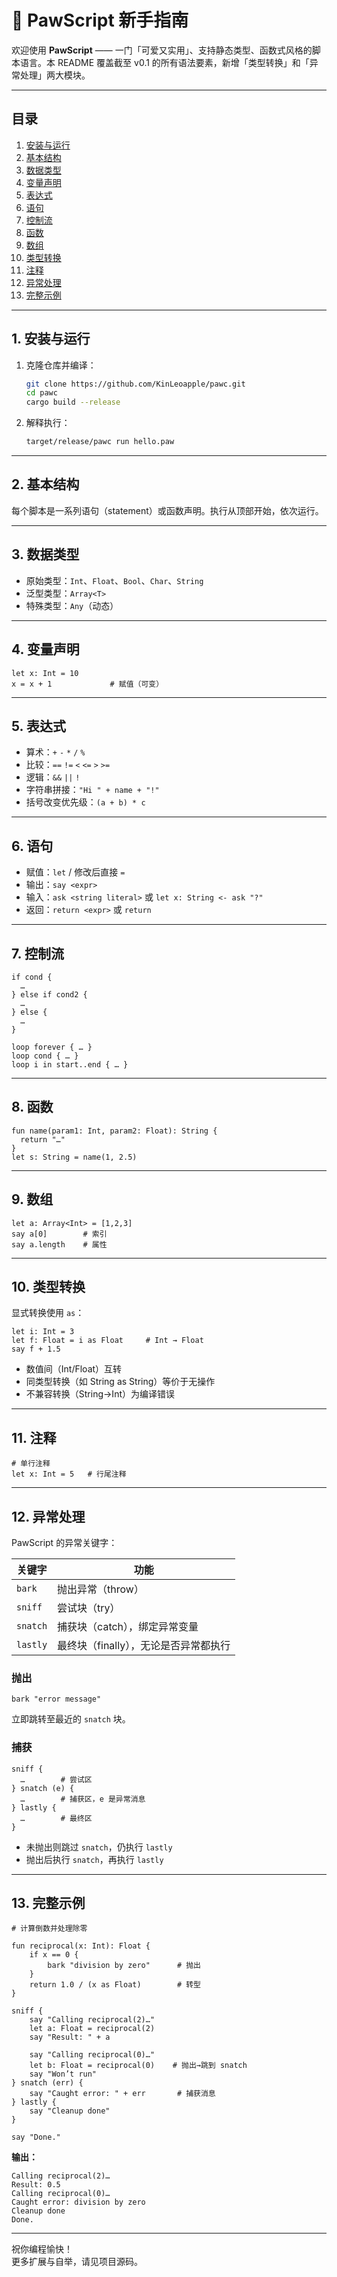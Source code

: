 # 🐾 PawScript 新手指南

欢迎使用 **PawScript** —— 一门「可爱又实用」、支持静态类型、函数式风格的脚本语言。本 README 覆盖截至 v0.1 的所有语法要素，新增「类型转换」和「异常处理」两大模块。

---

## 目录

1. [安装与运行](#安装与运行)
2. [基本结构](#基本结构)
3. [数据类型](#数据类型)
4. [变量声明](#变量声明)
5. [表达式](#表达式)
6. [语句](#语句)
7. [控制流](#控制流)
8. [函数](#函数)
9. [数组](#数组)
10. [类型转换](#类型转换)
11. [注释](#注释)
12. [异常处理](#异常处理)
13. [完整示例](#完整示例)

---

## 1. 安装与运行

1. 克隆仓库并编译：
   ```bash
   git clone https://github.com/KinLeoapple/pawc.git
   cd pawc
   cargo build --release
   ```
2. 解释执行：
   ```bash
   target/release/pawc run hello.paw
   ```

---

## 2. 基本结构

每个脚本是一系列语句（statement）或函数声明。执行从顶部开始，依次运行。

---

## 3. 数据类型

- 原始类型：`Int`、`Float`、`Bool`、`Char`、`String`
- 泛型类型：`Array<T>`
- 特殊类型：`Any`（动态）

---

## 4. 变量声明

```paw
let x: Int = 10
x = x + 1             # 赋值（可变）
```

---

## 5. 表达式

- 算术：`+` `-` `*` `/` `%`
- 比较：`==` `!=` `<` `<=` `>` `>=`
- 逻辑：`&&` `||` `!`
- 字符串拼接：`"Hi " + name + "!"`
- 括号改变优先级：`(a + b) * c`

---

## 6. 语句

- 赋值：`let` / 修改后直接 `=`
- 输出：`say <expr>`
- 输入：`ask <string literal>` 或 `let x: String <- ask "?"`
- 返回：`return <expr>` 或 `return`

---

## 7. 控制流

```paw
if cond {
  …
} else if cond2 {
  …
} else {
  …
}

loop forever { … }
loop cond { … }
loop i in start..end { … }
```

---

## 8. 函数

```paw
fun name(param1: Int, param2: Float): String {
  return "…"
}
let s: String = name(1, 2.5)
```

---

## 9. 数组

```paw
let a: Array<Int> = [1,2,3]
say a[0]        # 索引
say a.length    # 属性
```

---

## 10. 类型转换

显式转换使用 `as`：

```paw
let i: Int = 3
let f: Float = i as Float     # Int → Float
say f + 1.5
```

- 数值间（Int/Float）互转
- 同类型转换（如 String as String）等价于无操作
- 不兼容转换（String→Int）为编译错误

---

## 11. 注释

```paw
# 单行注释
let x: Int = 5   # 行尾注释
```

---

## 12. 异常处理

PawScript 的异常关键字：

| 关键字    | 功能                       |
|---------|--------------------------|
| `bark`    | 抛出异常（throw）            |
| `sniff`   | 尝试块（try）                 |
| `snatch`  | 捕获块（catch），绑定异常变量     |
| `lastly`  | 最终块（finally），无论是否异常都执行 |

### 抛出

```paw
bark "error message"
```

立即跳转至最近的 `snatch` 块。

### 捕获

```paw
sniff {
  …        # 尝试区
} snatch (e) {
  …        # 捕获区，e 是异常消息
} lastly {
  …        # 最终区
}
```

- 未抛出则跳过 `snatch`，仍执行 `lastly`
- 抛出后执行 `snatch`，再执行 `lastly`

---

## 13. 完整示例

```paw
# 计算倒数并处理除零

fun reciprocal(x: Int): Float {
    if x == 0 {
        bark "division by zero"      # 抛出
    }
    return 1.0 / (x as Float)        # 转型
}

sniff {
    say "Calling reciprocal(2)…"
    let a: Float = reciprocal(2)
    say "Result: " + a

    say "Calling reciprocal(0)…"
    let b: Float = reciprocal(0)    # 抛出→跳到 snatch
    say "Won’t run"
} snatch (err) {
    say "Caught error: " + err       # 捕获消息
} lastly {
    say "Cleanup done"
}

say "Done."
```

**输出：**

```
Calling reciprocal(2)…
Result: 0.5
Calling reciprocal(0)…
Caught error: division by zero
Cleanup done
Done.
```  

---

祝你编程愉快！  
更多扩展与自举，请见项目源码。